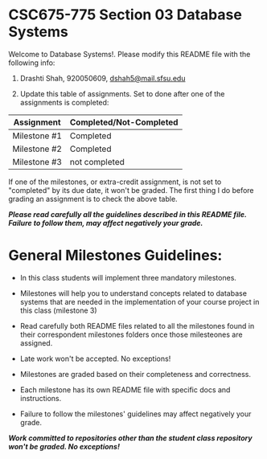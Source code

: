 # CSC675-775 Section 03 Database Systems
Welcome to Database Systems!. Please modify this README file with the following info: 

1. Drashti Shah, 920050609, dshah5@mail.sfsu.edu

2. Update this table of assignments. Set to done after one of the assignments is completed:


| Assignment               |   Completed/Not-Completed  |
| ------------------------ | -------------------------- |
| Milestone #1             |        Completed           |
| Milestone #2             |        Completed       |
| Milestone #3             |        not completed       |



If one of the milestones, or extra-credit assignment, is not set to "completed" by its due date, 
it won't be graded. The first thing I do before grading an assignment is to check the above table.

***Please read carefully all the guidelines described in this README file. 
Failure to follow them, may affect negatively your grade.***

# General Milestones Guidelines:

* In this class students will implement three mandatory milestones.

* Milestones will help you to understand concepts related to database systems that are needed in the implementation 
of your course project in this class (milestone 3) 

* Read carefully both README files related to all the milestones found in their correspondent milestones folders once those milesteones are assigned. 

* Late work won't be accepted. No exceptions! 

* Milestones are graded based on their completeness and correctness. 

* Each milestone has its own README file with specific docs and instructions.

* Failure to follow the milestones' guidelines may affect negatively your grade.

***Work committed to repositories other than the student class repository won't be graded. No exceptions!***




 


